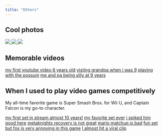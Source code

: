 ```yaml
---
title: "Others"
---
```


<section class = "routes-layout">
<div class = "others-layout max-w" data-padding="compact">
<h2>Cool photos</h2>
<div class="photo-carousel">
<div class="photo-carousel-container">
<a href="/images/47150013.JPG" target="_blank">
<img class="photo-img" src="/images/47150013.JPG" draggable="false">
</a>
<a href="/images/vibes.jpeg" target="_blank">
<img class="photo-img" src="/images/vibes.jpeg" draggable="false">
</a>
<a href="/images/47170019.JPG" target="_blank">
<img class="photo-img" src="/images/47170019.JPG" draggable="false">
</a>
</div>
</div>
<h2>Memorable videos</h2>
<div class = "mem-vid-gallery">
<a href="https://www.youtube.com/watch?v=1z0DxnzxyT8&t=1s">my first youtube video 8 years old</a>
<a href = "https://www.youtube.com/watch?v=uSe7IGPgXoE">visting grandpa when i was 9</a>
<a href = "https://www.youtube.com/watch?v=yDt02V3RZZw">playing with the possum</a>
<a href = "https://www.youtube.com/watch?v=wDkWIImrjPk">me and pa being silly at 9 years</a>
</div>
<h2>When I used to play video games competitively</h2>
<p class = "font-description">My all-time favorite game is Super Smash Bros. for Wii U, and Captain Falcon is my go-to character.</p>
<div class = "comp-vid-gallery">
<a href = "https://www.youtube.com/watch?v=-YJGx7567-k&list=LL&index=5&t=1s"> my first set in stream almost 10 years!</a>
<a href = "https://www.youtube.com/watch?v=Fly5PTNaw2c&list=LL&index=397">my favorite set ever</a>
<a href="https://www.youtube.com/watch?v=xTmqU7yl3aE&list=LL&index=100">i spiked him good here</a>
<a href="https://www.youtube.com/watch?v=sDsJQepUiog&list=LL&index=99&t=5s">metaknights recovery is not great</a>
<a href = "https://www.youtube.com/watch?v=6gv54lgGd1A&list=LL&index=3&t=1s">mario matchup is bad</a>
<a href="https://www.youtube.com/watch?v=OfQsD49G8T4&list=LL&index=4&t=292s">fun set but fox is very annoying in this game</a>
<a href = "https://www.youtube.com/watch?v=qv-KgYf8Q2o&list=LL&index=2&t=2s">I almost hit a viral clip</a>
</div>
</div>
</section>
